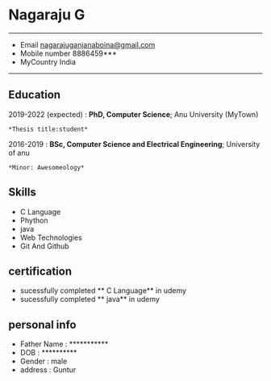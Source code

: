  Nagaraju G
============

-------------------     ----------------------------
- Email                   nagarajuganjanaboina@gmail.com
- Mobile number          8886459***
- MyCountry              India
-------------------     ----------------------------

Education
---------

2019-2022 (expected)
:   **PhD, Computer Science**; Anu University (MyTown)

    *Thesis title:student*

2016-2019
:   **BSc, Computer Science and Electrical Engineering**; University of
       anu

    *Minor: Awesomeology*

Skills
----------
- C Language
- Phython
- java
- Web Technologies
- Git And Github

certification
---------------
- sucessfully completed ** C Language** in udemy
- sucessfully completed ** java** in udemy

personal info
-----------------
- Father Name : ***********
- DOB         : **********
- Gender      : male
- address     : Guntur
